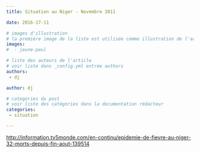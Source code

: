 ```yaml
---
title: Situation au Niger - Novembre 2011

date: 2016-17-11

# images d'illustration
# la première image de la liste est utilisée comme illustration de l'article dans les pages de listing.
images:
#  - jeune-peul

# liste des auteurs de l'article
# voir liste dans _config.yml entrée authors
authors:
 - dj

author: dj

# categories du post
# voir liste des catégories dans la documentation rédacteur
categories:
 - situation

---
```



http://information.tv5monde.com/en-continu/epidemie-de-fievre-au-niger-32-morts-depuis-fin-aout-139514
